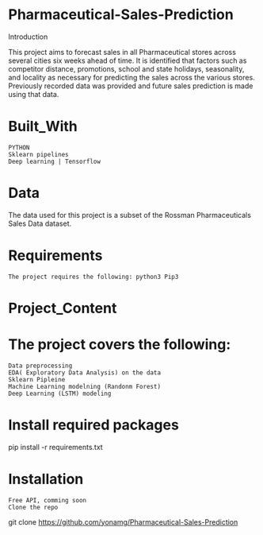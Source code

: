# Pharmaceutical-Sales-Prediction
Introduction

This project aims to forecast sales in all Pharmaceutical stores across several cities six weeks ahead of time. It is identified that factors such as competitor distance, promotions, school and state holidays, seasonality, and locality as necessary for predicting the sales across the various stores. Previously recorded data was provided and future sales prediction is made using that data.
# Built_With

    PYTHON
    Sklearn pipelines
    Deep learning | Tensorflow
    
# Data
   The data used for this project is a subset of the Rossman Pharmaceuticals Sales Data dataset.
   
# Requirements
    The project requires the following: python3 Pip3
    
# Project_Content

# The project covers the following:

    Data preprocessing
    EDA( Exploratory Data Analysis) on the data
    Sklearn Pipleine
    Machine Learning modelning (Randonm Forest)
    Deep Learning (LSTM) modeling
# Install required packages
   pip install -r requirements.txt
   
 # Installation

    Free API, comming soon
    Clone the repo

git clone https://github.com/yonamg/Pharmaceutical-Sales-Prediction


    
